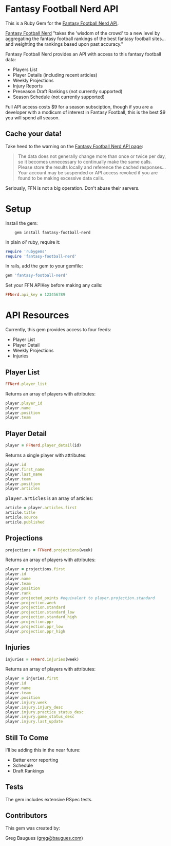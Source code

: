 Fantasy Football Nerd API
==========================

This is a Ruby Gem for the [Fantasy Football Nerd API](http://www.fantasyfootballnerd.com/api).

[Fantasy Football Nerd](http://www.fantasyfootballnerd.com) "takes the 'wisdom of the crowd' to a new level by aggregating the fantasy football rankings of the best fantasy football sites... and weighting the rankings based upon past accuracy."

Fantasy Football Nerd provides an API with access to this fantasy football data:

* Players List
* Player Details (including recent articles)
* Weekly Projections
* Injury Reports
* Preseason Draft Rankings (not currently supported)
* Season Schedule (not currently supported)


Full API access costs $9 for a season subsciption, though if you are a developer with a modicum of interest in Fantasy Football, this is the best $9 you will spend all season.


Cache your data!
----------------
Take heed to the warning on the [Fantasy Football Nerd API page](http://www.fantasyfootballnerd.com):

>The data does not generally change more than once or twice per day, so it becomes unnecessary to continually make the same calls. Please store the results locally and reference the cached responses... Your account may be suspended or API access revoked if you are found to be making excessive data calls.

Seriously, FFN is not a big operation. Don't abuse their servers.

Setup
=================
Install the gem:

        gem install fantasy-football-nerd

In plain ol' ruby, require it:

````ruby
require 'rubygems'
require 'fantasy-football-nerd'
````

In rails, add the gem to your gemfile:

````ruby
gem 'fantasy-football-nerd'
````

Set your FFN APIKey before making any calls:

````ruby
FFNerd.api_key = 123456789
````

API Resources
===================

Currently, this gem provides access to four feeds:

* Player List
* Player Detail
* Weekly Projections
* Injuries

Player List
--------------------------

````ruby
FFNerd.player_list
````

Returns an array of players with attributes:

````ruby
player.player_id
player.name
player.position
player.team
````

Player Detail
------------------------------

````ruby
player = FFNerd.player_detail(id)
````

Returns a single player with attributes:
````ruby
player.id
player.first_name
player.last_name
player.team
player.position
player.articles
````

<tt>player.articles</tt> is an array of articles:

````ruby
article = player.articles.first
article.title
article.source
article.published
````

Projections
---------------

````ruby
projections = FFNerd.projections(week)
````

Returns an array of players with attributes:
````ruby
player = projections.first
player.id
player.name
player.team
player.position
player.rank
player.projected_points #equivalent to player.projection.standard
player.projection.week
player.projection.standard
player.projection.standard_low
player.projection.standard_high
player.projection.ppr
player.projection.ppr_low
player.projection.ppr_high
````

Injuries
---------------------

````ruby
injuries = FFNerd.injuries(week)
````

Returns an array of players with attributes:

````ruby
player = injuries.first
player.id
player.name
player.team
player.position
player.injury.week
player.injury.injury_desc
player.injury.practice_status_desc
player.injury.game_status_desc
player.injury.last_update
````

Still To Come
------------------
I'll be adding this in the near future:

* Better error reporting
* Schedule
* Draft Rankings

Tests
------------------
The gem includes extensive RSpec tests.

Contributors
-----------------
This gem was created by:

Greg Baugues ([greg@baugues.com](mailto:greg@baugues.com))


